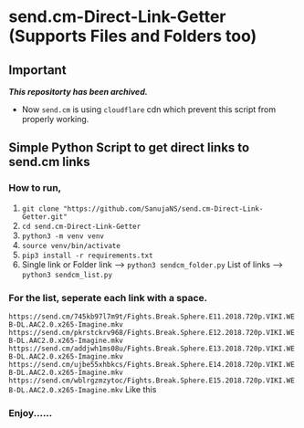 # send.cm-Direct-Link-Getter (Supports Files and Folders too)

## **Important**
***This repositorty has been archived.***
- Now ```send.cm``` is using ```cloudflare``` cdn which prevent this script from properly working.

## Simple Python Script to get direct links to send.cm links

### How to run,
1. ```git clone "https://github.com/SanujaNS/send.cm-Direct-Link-Getter.git"```
2. ```cd send.cm-Direct-Link-Getter```
3. ```python3 -m venv venv```
4. ```source venv/bin/activate```
5. ```pip3 install -r requirements.txt```
6. Single link or Folder link -->
```python3 sendcm_folder.py```
List of links -->
```python3 sendcm_list.py```


### For the list, seperate each link with a space.
```https://send.cm/745kb97l7m9t/Fights.Break.Sphere.E11.2018.720p.VIKI.WEB-DL.AAC2.0.x265-Imagine.mkv https://send.cm/pkrstckrv968/Fights.Break.Sphere.E12.2018.720p.VIKI.WEB-DL.AAC2.0.x265-Imagine.mkv https://send.cm/addjwh1ms08u/Fights.Break.Sphere.E13.2018.720p.VIKI.WEB-DL.AAC2.0.x265-Imagine.mkv https://send.cm/ujbe55xhbkcs/Fights.Break.Sphere.E14.2018.720p.VIKI.WEB-DL.AAC2.0.x265-Imagine.mkv https://send.cm/wblrgzmzytoc/Fights.Break.Sphere.E15.2018.720p.VIKI.WEB-DL.AAC2.0.x265-Imagine.mkv```
Like this


### Enjoy......
